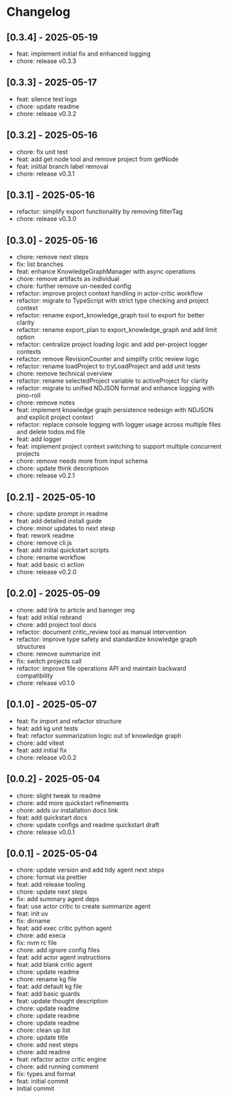 # Changelog

## [0.3.4] - 2025-05-19

* feat: implement initial fix and enhanced logging
* chore: release v0.3.3

## [0.3.3] - 2025-05-17

* feat: silence test logs
* chore: update readme
* chore: release v0.3.2

## [0.3.2] - 2025-05-16

* chore: fix unit test
* feat: add get node tool and remove project from getNode
* feat: iniitial branch label removal
* chore: release v0.3.1

## [0.3.1] - 2025-05-16

* refactor: simplify export functionality by removing filterTag
* chore: release v0.3.0

## [0.3.0] - 2025-05-16

* chore: remove next steps
* fix: list branches
* feat: enhance KnowledgeGraphManager with async operations
* chore: remove artifacts as individual
* chore: further remove un-needed config
* refactor: improve project context handling in actor-critic workflow
* refactor: migrate to TypeScript with strict type checking and project context
* refactor: rename export_knowledge_graph tool to export for better clarity
* refactor: rename export_plan to export_knowledge_graph and add limit option
* refactor: centralize project loading logic and add per-project logger contexts
* refactor: remove RevisionCounter and simplify critic review logic
* refactor: rename loadProject to tryLoadProject and add unit tests
* chore: remove technical overview
* refactor: rename selectedProject variable to activeProject for clarity
* refactor: migrate to unified NDJSON format and enhance logging with pino-roll
* chore: remove notes
* feat: implement knowledge graph persistence redesign with NDJSON and explicit project context
* refactor: replace console logging with logger usage across multiple files and delete todos.md file
* feat: add logger
* feat: implement project context switching to support multiple concurrent projects
* chore: remove needs more from input schema
* chore: update think descriptioon
* chore: release v0.2.1

## [0.2.1] - 2025-05-10

* chore: update prompt in readme
* feat: add detailed install guide
* chore: minor updates to next stesp
* feat: rework readme
* chore: remove cli.js
* feat: add iniital quickstart scripts
* chore: rename workflow
* feat: add basic ci action
* chore: release v0.2.0

## [0.2.0] - 2025-05-09

* chore: add link to article and bannger img
* feat: add initial rebrand
* chore: add project tool docs
* refactor: document critic_review tool as manual intervention
* refactor: improve type safety and standardize knowledge graph structures
* chore: remove summarize init
* fix: switch projects call
* refactor: improve file operations API and maintain backward compatibility
* chore: release v0.1.0

## [0.1.0] - 2025-05-07

* feat: fix import and refactor structure
* feat: add kg unit tests
* feat: refactor summarization logic out of knowledge graph
* chore: add vitest
* feat: add initial fix
* chore: release v0.0.2

## [0.0.2] - 2025-05-04

* chore: slight tweak to readme
* chore: add more quickstart refinements
* chore: adds uv installation docs link
* feat: add quickstart docs
* chore: update configs and readme quickstart draft
* chore: release v0.0.1

## [0.0.1] - 2025-05-04

* chore: update version and add tidy agent next steps
* chore: format via prettier
* feat: add release tooling
* chore: update next steps
* fix: add summary agent deps
* feat: use actor critic to create summarize agent
* feat: init uv
* fix: dirname
* feat: add exec critic python agent
* chore: add execa
* fix: nvm rc file
* chore: add ignore config files
* feat: add actor agent instructions
* feat: add blank critic agent
* chore: update readme
* chore: rename kg file
* feat: add default kg file
* feat: add basic guards
* feat: update thought description
* chore: update readme
* chore: update readme
* chore: update readme
* chore: clean up list
* chore: update title
* chore: add next steps
* chore: add readme
* feat: refactor actor critic engine
* chore: add running comment
* fix: types and format
* feat: initial commit
* Initial commit

